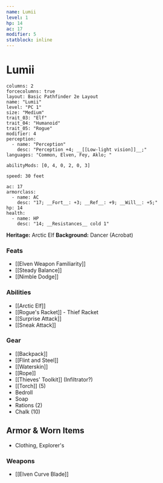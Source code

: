 ```yaml
---
name: Lumii
level: 1
hp: 14
ac: 17
modifier: 5
statblock: inline
---
```

# Lumii

```statblock
columns: 2
forcecolumns: true
layout: Basic Pathfinder 2e Layout
name: "Lumii"
level: "PC 1"
size: "Medium"
trait_03: "Elf"
trait_04: "Humanoid"
trait_05: "Rogue"
modifier: 4
perception:
  - name: "Perception"
    desc: "Perception +4; __[[Low-light vision]]__;"
languages: "Common, Elven, Fey, Aklo; "

abilityMods: [0, 4, 0, 2, 0, 3]

speed: 30 feet

ac: 17
armorclass:
  - name: AC
    desc: "17; __Fort__: +3; __Ref__: +9; __Will__: +5;"
hp: 14
health:
  - name: HP
    desc: "14; __Resistances__ cold 1"
```


**Heritage:** Arctic Elf
**Background:** Dancer (Acrobat)

### Feats
- [[Elven Weapon Familiarity]]
- [[Steady Balance]]
- [[Nimble Dodge]]

### Abilities
- [[Arctic Elf]]
- [[Rogue's Racket]] - Thief Racket
- [[Surprise Attack]]
- [[Sneak Attack]]

### Gear
- [[Backpack]]
- [[Flint and Steel]]
- [[Waterskin]]
- [[Rope]]
- [[Thieves' Toolkit]]  (Infiltrator?)
- [[Torch]] (5)
- Bedroll
- Soap
- Rations (2)
- Chalk (10)

## Armor & Worn Items
- Clothing, Explorer's

### Weapons
- [[Elven Curve Blade]]